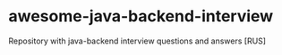 # awesome-java-backend-interview
Repository with java-backend interview questions and answers [RUS]
